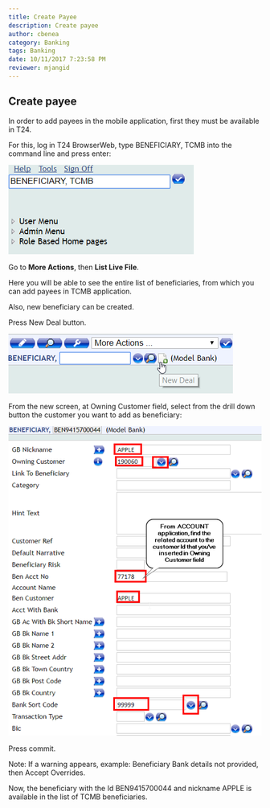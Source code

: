```yaml
---
title: Create Payee
description: Create payee
author: cbenea
category: Banking
tags: Banking
date: 10/11/2017 7:23:58 PM  
reviewer: mjangid
---
```



## Create payee ##

In order to add payees in the mobile application, first they must be available in T24.

For this, log in T24 BrowserWeb, type BENEFICIARY, TCMB into the command line and press enter:

![alt text](../images/beneficiarytcmb.png)
 
Go to **More Actions**, then **List Live File**.

Here you will be able to see the entire list of beneficiaries, from which you can add payees in TCMB application.

Also, new beneficiary can be created.

Press New Deal button.

![alt text](../images/newbeneficiary.png)

From the new screen, at Owning Customer field, select from the drill down button the customer you want to add as beneficiary: 

![alt text](../images/beneficiarydetails.png)

Press commit.

Note: If a warning appears, example: Beneficiary Bank details not provided, then Accept Overrides.

Now, the beneficiary with the Id BEN9415700044 and nickname APPLE is available in the list of TCMB beneficiaries.
